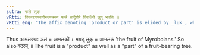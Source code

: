 ```yaml
---
sutra: फले लुक्
vRtti: विकारययवयोरुत्पन्नस्य फले तद्विशेषे विवक्षिते लुग् भवति ॥
vRtti_eng: "The affix denoting 'product or part' is elided by _luk_, when such product or part is 'a fruit.'"
---
```

Thus आमलक्याः फलं = आमलकी + मयट् लुक् = आमलकं 'the fruit of Myrobolans.' So also वदरम् ॥ The fruit is a "product" as well as a "part" of a fruit-bearing tree.
